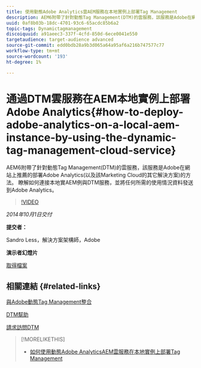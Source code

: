 ```yaml
---
title: 使用動態Adobe Analytics雲AEM服務在本地實例上部署Tag Management
description: AEM6附帶了針對動態Tag Management(DTM)的雲服務，該服務是Adobe在網站上推薦的部署Adobe Analytics(以及該Marketing Cloud的其它解決方案)的方法。 瞭解如何連接本地實AEM例與DTM服務，並將任何所需的使用情況資料發送到Adobe Analytics。
uuid: 0af8b03b-18dc-4701-93c6-65acdc85b6a2
topic-tags: Dynamictagmanagement
discoiquuid: a91aeec3-337f-4cfd-850d-6ece0041e550
targetaudience: target-audience advanced
source-git-commit: edd0bdb28a9b3d065a64a95af6a216b747577c77
workflow-type: tm+mt
source-wordcount: '193'
ht-degree: 1%

---
```


# 通過DTM雲服務在AEM本地實例上部署Adobe Analytics{#how-to-deploy-adobe-analytics-on-a-local-aem-instance-by-using-the-dynamic-tag-management-cloud-service}

AEM6附帶了針對動態Tag Management(DTM)的雲服務，該服務是Adobe在網站上推薦的部署Adobe Analytics(以及該Marketing Cloud的其它解決方案)的方法。 瞭解如何連接本地實AEM例與DTM服務，並將任何所需的使用情況資料發送到Adobe Analytics。

>[!VIDEO](https://video.tv.adobe.com/v/19401/?quality=9)

*2014年10月1日交付*

**提交者：**

Sandro Less，解決方案架構師，Adobe

**演示者幻燈片**

[取得檔案](assets/dtm-10-1-2014.pdf)

## 相關連結 {#related-links}

[與Adobe動態Tag Management整合](http://docs.adobe.com/docs/en/aem/6-0/administer/integration/marketing-cloud/dtm.html)

[DTM幫助](https://experienceleague.adobe.com/docs/data-collection.html?lang=en)

[請求訪問DTM](https://dtm.adobe.com/request_access)

<!--
[Get back to the Overview](https://helpx.adobe.com/experience-manager/kt/eseminars/gems/aem-index.html)
-->

>[!MORELIKETHIS]
>
>* [如何使用動態Adobe AnalyticsAEM雲服務在本地實例上部署Tag Management](aem-adobe-analytics-dynamic-tag-management.md)

